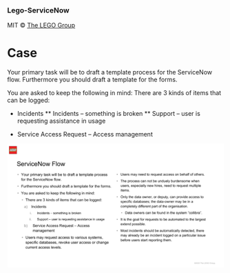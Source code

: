 ### Lego-ServiceNow

MIT © [The LEGO Group](https://github.com/Webbanditten/interview-case)

# Case
Your primary task will be to draft a template process for the ServiceNow flow. Furthermore you should draft a template for the forms.

You are asked to keep the following in mind:
There are 3 kinds of items that can be logged:

* Incidents
**  Incidents – something is broken
**  Support – user is requesting assistance in usage

* Service Access Request – Access management

![](src/img/Requirements.JPG)
